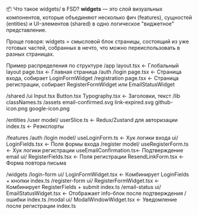 📦 Что такое widgets/ в FSD?
**widgets** — это слой визуальных компонентов, которые объединяют несколько фич (features), сущностей (entities)
и UI-элементов (shared) в одно логическое "виджетное" представление.

Проще говоря:
widgets = смысловой блок страницы, состоящий из уже готовых частей, собранных
в нечто, что можно переиспользовать в разных страницах.

Пример распределения по структуре
/app
layout.tsx ← Глобальный layout
page.tsx ← Главная страница
/auth
/login
page.tsx ← Страница входа, собирает LoginFormWidget
/registration
page.tsx ← Страница регистрации, собирает RegisterFormWidget или EmailStatusWidget

/shared
/ui
Input.tsx
Button.tsx
Typography.tsx ← Заголовки, текст
/lib
classNames.ts
/assets
email-confirmed.svg
link-expired.svg
github-icon.png
google-icon.png

/entities
/user
model/
userSlice.ts ← Redux/Zustand для авторизации
index.ts ← Реэкспорты

/features
/auth
/login
model/
useLoginForm.ts ← Хук логики входа
ui/
LoginFields.tsx ← Поля формы входа
/register
model/
useRegisterForm.ts ← Хук логики регистрации
useEmailConfirmation.ts← Подтверждение email
ui/
RegisterFields.tsx ← Поля регистрации
ResendLinkForm.tsx ← Форма повтора письма

/widgets
/login-form
ui/
LoginFormWidget.tsx ← Комбинирует LoginFields + кнопки
index.ts
/register-form
ui/
RegisterFormWidget.tsx ← Комбинирует RegisterFields + submit
index.ts
/email-status
ui/
EmailStatusWidget.tsx ← Отображает info-блок после подтверждения / ошибки
index.ts
/modal
ui/
ModalWindowWidget.tsx ← Уведомление после регистрации
index.ts
